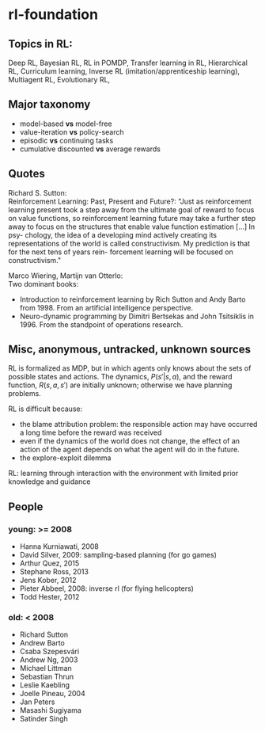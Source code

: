 # rl-foundation

## Topics in RL:
Deep RL,
Bayesian RL,
RL in POMDP,
Transfer learning in RL,
Hierarchical RL,
Curriculum learning,
Inverse RL (imitation/apprenticeship learning),
Multiagent RL,
Evolutionary RL,

## Major taxonomy
* model-based **vs** model-free
* value-iteration **vs** policy-search
* episodic **vs** continuing tasks
* cumulative discounted **vs** average rewards

## Quotes
Richard S. Sutton: <br />
Reinforcement Learning: Past, Present and Future?:
"Just as reinforcement learning present took a step away from the ultimate goal of reward to
focus on value functions, so reinforcement learning future may take a further step
away to focus on the structures that enable value function estimation [...] In psy-
chology, the idea of a developing mind actively creating its representations of the
world is called constructivism. My prediction is that for the next tens of years rein-
forcement learning will be focused on constructivism."

Marco Wiering, Martijn van Otterlo: <br/>
Two dominant books:
* Introduction to reinforcement learning by Rich Sutton and Andy Barto from 1998.
  From an artificial intelligence perspective.
* Neuro-dynamic programming by Dimitri Bertsekas and John Tsitsiklis in 1996.
  From the standpoint of operations research.

## Misc, anonymous, untracked, unknown sources
RL is formalized as MDP, but in which agents only knows about the sets of possible states and actions.
The dynamics, $P(s'|s,a)$, and the reward function, $R(s,a,s')$ are initially unknown; otherwise we have planning problems.

RL is difficult because:
* the blame attribution problem:
  the responsible action may have occurred a long time before the reward was received
* even if the dynamics of the world does not change,
  the effect of an action of the agent depends on what the agent will do in the future.
* the explore-exploit dilemma

RL: learning through interaction with the environment with limited prior knowledge and guidance

## People
### young: >= 2008
* Hanna Kurniawati, 2008
* David Silver, 2009: sampling-based planning (for go games)
* Arthur Quez, 2015
* Stephane Ross, 2013
* Jens Kober, 2012
* Pieter Abbeel, 2008: inverse rl (for flying helicopters)
* Todd Hester, 2012

### old: < 2008
* Richard Sutton
* Andrew Barto
* Csaba Szepesvári
* Andrew Ng, 2003
* Michael Littman
* Sebastian Thrun
* Leslie Kaebling
* Joelle Pineau, 2004
* Jan Peters
* Masashi Sugiyama
* Satinder Singh

